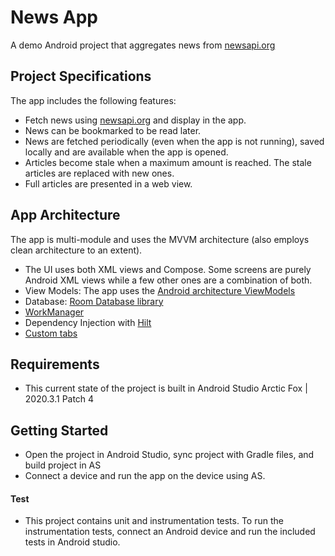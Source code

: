 # News App

A demo Android project that aggregates news from [newsapi.org](https://newsapi.org)

## Project Specifications
The app includes the following features: 
- Fetch news using [newsapi.org](https://newsapi.org) and display in the app.
- News can be bookmarked to be read later.
- News are fetched periodically (even when the app is not running), saved locally and are available 
  when the app is opened.
- Articles become stale when a maximum amount is reached. The stale articles are replaced with new 
  ones.
- Full articles are presented in a web view.

## App Architecture
The app is multi-module and uses the MVVM architecture (also employs clean architecture to an extent).

- The UI uses both XML views and Compose. Some screens are purely Android XML views 
  while a few other ones are a combination of both.
- View Models: The app uses the [Android architecture ViewModels](https://developer.android.com/topic/libraries/architecture/viewmodel)
- Database: [Room Database library](https://developer.android.com/training/data-storage/room)
- [WorkManager](https://developer.android.com/topic/libraries/architecture/workmanager)
- Dependency Injection with [Hilt](https://developer.android.com/training/dependency-injection/hilt-android)
- [Custom tabs](https://developer.chrome.com/docs/android/custom-tabs/)

## Requirements

- This current state of the project is built in Android Studio Arctic Fox | 2020.3.1 Patch 4

## Getting Started

- Open the project in Android Studio, sync project with Gradle files, and build project in AS
- Connect a device and run the app on the device using AS.

#### Test

- This project contains unit and instrumentation tests. To run the instrumentation tests, connect
an Android device and run the included tests in Android studio.
  